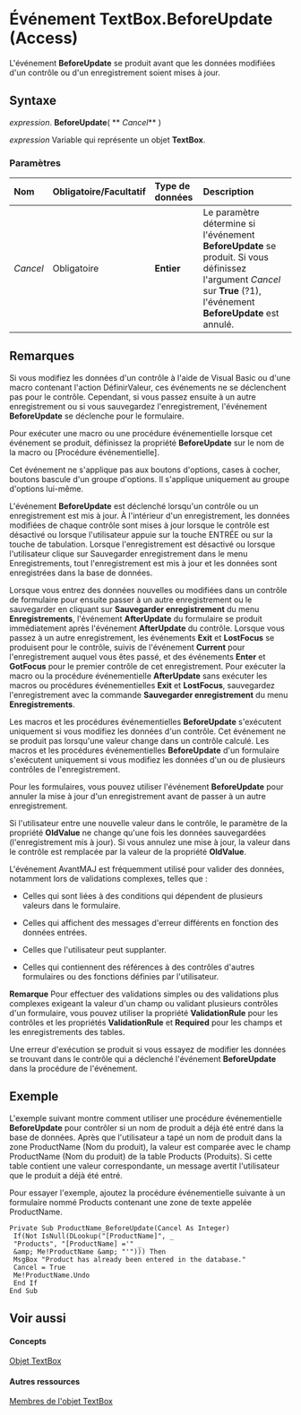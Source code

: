 
# Événement TextBox.BeforeUpdate (Access)

L'événement  **BeforeUpdate** se produit avant que les données modifiées d'un contrôle ou d'un enregistrement soient mises à jour.


## Syntaxe

 _expression_. **BeforeUpdate**( ** _Cancel_** )

 _expression_ Variable qui représente un objet **TextBox**.


### Paramètres



|**Nom**|**Obligatoire/Facultatif**|**Type de données**|**Description**|
|:-----|:-----|:-----|:-----|
| _Cancel_|Obligatoire|**Entier**|Le paramètre détermine si l'événement  **BeforeUpdate** se produit. Si vous définissez l'argument _Cancel_ sur **True** (?1), l'événement **BeforeUpdate** est annulé.|

## Remarques

Si vous modifiez les données d'un contrôle à l'aide de Visual Basic ou d'une macro contenant l'action DéfinirValeur, ces événements ne se déclenchent pas pour le contrôle. Cependant, si vous passez ensuite à un autre enregistrement ou si vous sauvegardez l'enregistrement, l'événement  **BeforeUpdate** se déclenche pour le formulaire.

Pour exécuter une macro ou une procédure événementielle lorsque cet événement se produit, définissez la propriété  **BeforeUpdate** sur le nom de la macro ou [Procédure événementielle].

Cet événement ne s'applique pas aux boutons d'options, cases à cocher, boutons bascule d'un groupe d'options. Il s'applique uniquement au groupe d'options lui-même.

L'événement  **BeforeUpdate** est déclenché lorsqu'un contrôle ou un enregistrement est mis à jour. À l'intérieur d'un enregistrement, les données modifiées de chaque contrôle sont mises à jour lorsque le contrôle est désactivé ou lorsque l'utilisateur appuie sur la touche ENTRÉE ou sur la touche de tabulation. Lorsque l'enregistrement est désactivé ou lorsque l'utilisateur clique sur Sauvegarder enregistrement dans le menu Enregistrements, tout l'enregistrement est mis à jour et les données sont enregistrées dans la base de données.

Lorsque vous entrez des données nouvelles ou modifiées dans un contrôle de formulaire pour ensuite passer à un autre enregistrement ou le sauvegarder en cliquant sur  **Sauvegarder enregistrement** du menu **Enregistrements**, l'événement **AfterUpdate** du formulaire se produit immédiatement après l'événement **AfterUpdate** du contrôle. Lorsque vous passez à un autre enregistrement, les événements **Exit** et **LostFocus** se produisent pour le contrôle, suivis de l'événement **Current** pour l'enregistrement auquel vous êtes passé, et des événements **Enter** et **GotFocus** pour le premier contrôle de cet enregistrement. Pour exécuter la macro ou la procédure événementielle **AfterUpdate** sans exécuter les macros ou procédures événementielles **Exit** et **LostFocus**, sauvegardez l'enregistrement avec la commande **Sauvegarder enregistrement** du menu **Enregistrements**.

Les macros et les procédures événementielles  **BeforeUpdate** s'exécutent uniquement si vous modifiez les données d'un contrôle. Cet événement ne se produit pas lorsqu'une valeur change dans un contrôle calculé. Les macros et les procédures événementielles **BeforeUpdate** d'un formulaire s'exécutent uniquement si vous modifiez les données d'un ou de plusieurs contrôles de l'enregistrement.

Pour les formulaires, vous pouvez utiliser l'événement  **BeforeUpdate** pour annuler la mise à jour d'un enregistrement avant de passer à un autre enregistrement.

Si l'utilisateur entre une nouvelle valeur dans le contrôle, le paramètre de la propriété  **OldValue** ne change qu'une fois les données sauvegardées (l'enregistrement mis à jour). Si vous annulez une mise à jour, la valeur dans le contrôle est remplacée par la valeur de la propriété **OldValue**.

L'événement AvantMAJ est fréquemment utilisé pour valider des données, notamment lors de validations complexes, telles que :


- Celles qui sont liées à des conditions qui dépendent de plusieurs valeurs dans le formulaire.
    
- Celles qui affichent des messages d'erreur différents en fonction des données entrées.
    
- Celles que l'utilisateur peut supplanter.
    
- Celles qui contiennent des références à des contrôles d'autres formulaires ou des fonctions définies par l'utilisateur.
    

 **Remarque**  Pour effectuer des validations simples ou des validations plus complexes exigeant la valeur d'un champ ou validant plusieurs contrôles d'un formulaire, vous pouvez utiliser la propriété  **ValidationRule** pour les contrôles et les propriétés **ValidationRule** et **Required** pour les champs et les enregistrements des tables.

Une erreur d'exécution se produit si vous essayez de modifier les données se trouvant dans le contrôle qui a déclenché l'événement  **BeforeUpdate** dans la procédure de l'événement.


## Exemple

L'exemple suivant montre comment utiliser une procédure événementielle  **BeforeUpdate** pour contrôler si un nom de produit a déjà été entré dans la base de données. Après que l'utilisateur a tapé un nom de produit dans la zone ProductName (Nom du produit), la valeur est comparée avec le champ ProductName (Nom du produit) de la table Products (Produits). Si cette table contient une valeur correspondante, un message avertit l'utilisateur que le produit a déjà été entré.

Pour essayer l'exemple, ajoutez la procédure événementielle suivante à un formulaire nommé Products contenant une zone de texte appelée ProductName.




```
Private Sub ProductName_BeforeUpdate(Cancel As Integer) 
 If(Not IsNull(DLookup("[ProductName]", _ 
 "Products", "[ProductName] ='" _ 
 &amp; Me!ProductName &amp; "'"))) Then 
 MsgBox "Product has already been entered in the database." 
 Cancel = True 
 Me!ProductName.Undo 
 End If 
End Sub
```


## Voir aussi


#### Concepts


[Objet TextBox](d74fbe9a-0d40-7d28-956f-a2bfd0cfee45.md)
#### Autres ressources


[Membres de l'objet TextBox](bb55abbc-902e-fc2d-bdff-063c55426cd0.md)